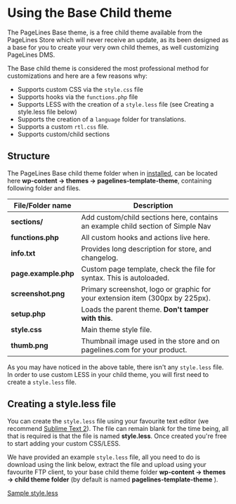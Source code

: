 # Using the Base Child theme #

The PageLines Base theme, is a free child theme available from the PageLines Store which will never receive an update, as its been designed as a base for you to create your very own child themes, as well customizing PageLines DMS.

The Base child theme is considered the most professional method for customizations and here are a few reasons why:

* Supports custom CSS via the `style.css` file
* Supports hooks via the `functions.php` file
* Supports LESS with the creation of a `style.less` file (see Creating a style.less file below)
* Supports the creation of a `language` folder for translations.
* Supports a custom `rtl.css` file.
* Supports custom/child sections

## Structure ##

The PageLines Base child theme folder when in [installed](/configure/installing-store-products), can be located here **wp-content &rarr; themes &rarr; pagelines-template-theme**, containing following folder and files.

<table class="table table-striped table-bordered">
  <thead>
    <tr>
      <th>File/Folder name</th>
      <th>Description</th>
    </tr>
  </thead>
  <tbody>
    <tr>
      <td><strong>sections/</strong></td>
      <td>Add custom/child sections here, contains an example child section of Simple Nav</td>
    </tr>
    <tr>
      <td><strong>functions.php</strong></td>
      <td>All custom hooks and actions live here.</td>
    </tr>
    <tr>
      <td><strong>info.txt</strong></td>
      <td>Provides long description for store, and changelog.</td>
    </tr>
    <tr>
      <td><strong>page.example.php</strong></td>
      <td>Custom page template, check the file for syntax. This is autoloaded.</td>
    </tr>
    <tr>
      <td><strong>screenshot.png</strong></td>
      <td>Primary screenshot, logo or graphic for your extension item (300px by 225px).</td>
    </tr>
    <tr>
    <tr>
      <td><strong>setup.php</strong></td>
      <td>Loads the parent theme. <strong>Don't tamper with this</strong>.</td>
    </tr>
    <tr>
      <td><strong>style.css</strong></td>
      <td>Main theme style file.</td>
    </tr>
    <tr>
      <td><strong>thumb.png</strong></td>
      <td>Thumbnail image used in the store and on pagelines.com for your product.</td>
    </tr>
  </tbody>
</table>

As you may have noticed in the above table, there isn't any `style.less` file. In order to use custom LESS in your child theme, you will first need to create a `style.less` file.

## Creating a style.less file ##

You can create the `style.less` file using your favourite text editor (we recommend [Sublime Text 2](http://www.sublimetext.com/2)). The file can remain blank for the time being, all that is required is that the file is named **style.less**. Once created you're free to start adding your custom CSS/LESS.

We have provided an example `style.less` file, all you need to do is download using the link below, extract the file and upload using your favourite FTP client, to your base child theme folder **wp-content &rarr; themes &rarr; child theme folder** (by default is named **pagelines-template-theme** ).

<div class="center">
  <a href="https://dl.dropbox.com/s/zlu6s081lljcrr7/style.less.zip?dl=1" class="btn btn-default btn-primary"><i class="icon-download-alt"></i> Sample style.less</a>
</div>





